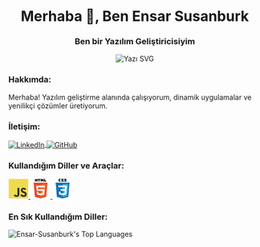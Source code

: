 <h1 align="center">Merhaba 👋, Ben Ensar Susanburk</h1>
<h3 align="center">Ben bir Yazılım Geliştiricisiyim</h3>

<p align="center">
  <img src="https://readme-typing-svg.herokuapp.com?color=%2336BCF7&lines=Ben+bir+Yazılım+Geliştiricisiyim" alt="Yazı SVG" />
</p>

<h3 align="left">Hakkımda:</h3>
<p align="left">
 Merhaba! Yazılım geliştirme alanında çalışıyorum, dinamik uygulamalar ve yenilikçi çözümler üretiyorum.
</p>

<h3 align="left">İletişim:</h3>
<p align="left">
  <a href="https://www.linkedin.com/in/ensar-susanburk-59626b29a/" target="_blank">
    <img align="center" src="https://raw.githubusercontent.com/rahuldkjain/github-profile-readme-generator/master/src/images/icons/Social/linked-in-alt.svg" alt="LinkedIn" height="30" width="40" />
  </a>
  <a href="https://github.com/Ensar-Susanburk" target="_blank">
    <img align="center" src="https://raw.githubusercontent.com/rahuldkjain/github-profile-readme-generator/master/src/images/icons/Social/github.svg" alt="GitHub" height="30" width="40" />
  </a>
</p>

<h3 align="left">Kullandığım Diller ve Araçlar:</h3>
<p align="left">
  <a href="https://developer.mozilla.org/en-US/docs/Web/JavaScript" target="_blank" rel="noreferrer">
    <img src="https://raw.githubusercontent.com/devicons/devicon/master/icons/javascript/javascript-original.svg" alt="JavaScript" width="40" height="40"/>
  </a>
  <a href="https://developer.mozilla.org/en-US/docs/Web/HTML" target="_blank" rel="noreferrer">
    <img src="https://raw.githubusercontent.com/devicons/devicon/master/icons/html5/html5-original-wordmark.svg" alt="HTML" width="40" height="40"/>
  </a>
  <a href="https://developer.mozilla.org/en-US/docs/Web/CSS" target="_blank" rel="noreferrer">
    <img src="https://raw.githubusercontent.com/devicons/devicon/master/icons/css3/css3-original-wordmark.svg" alt="CSS" width="40" height="40"/>
  </a>
</p>

<h3 align="left">En Sık Kullandığım Diller:</h3>
<p align="left">
  <img src="https://github-readme-stats.vercel.app/api/top-langs/?username=Ensar-Susanburk&layout=compact&langs_count=8&theme=tokyonight&cache_seconds=86400" alt="Ensar-Susanburk's Top Languages"/>
</p>
